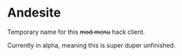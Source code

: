 # Andesite

Temporary name for this ~~mod menu~~ hack client.

Currently in alpha, meaning this is super duper unfinished.
